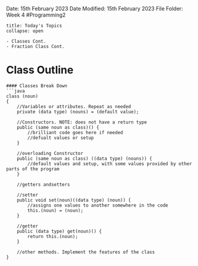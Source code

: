 Date: 15th February 2023
Date Modified: 15th February 2023
File Folder: Week 4
#Programming2 

```ad-abstract
title: Today's Topics
collapse: open

- Classes Cont.
- Fraction Class Cont.

```


# Class Outline

```ad-example
#### Classes Break Down
```java
class (noun)
{
	//Variables or attributes. Repeat as needed
	private (data type) (nouns) = (default value);
	
	//Constructors. NOTE: does not have a return type
	public (same noun as class)() {
		//brilliant code goes here if needed
		//defualt values or setup
	}
	
	//overloading Constructor 
	public (same noun as class) ((data type) (nouns)) {
		//default values and setup, with some values provided by other parts of the program
	}
	
	//getters andsetters
	
	//setter
	public void set(noun)((data type) (noun)) {
		//assigns one values to another somewhere in the code
		this.(noun) = (noun);
	}
	
	//getter
	public (data type) get(noun)() {
		return this.(noun);
	} 
	
	//other methods. Implement the features of the class
}
```


